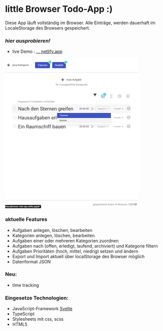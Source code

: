 # little Browser Todo-App :)
Diese App läuft vollständig im Browser.
Alle Einträge, werden dauerhaft im LocaleStorage des Browsers gespeichert.

### *hier ausprobieren!*
* live Demo : [... netlify.app](https://browser-todo-app.netlify.app/)

![screen_2023-02-03.png](public/screen_2023-02-19.png)


### aktuelle Features
* Aufgaben anlegen, löschen, bearbeiten
* Kategorien anlegen, löschen, bearbeiten
* Aufgaben einer oder mehreren Kategorien zuordnen
* Aufgaben nach (offen, erledigt, laufend, archiviert) und Kategorie filtern
* Aufgaben Prioritäten (hoch, mittel, niedrig) setzen und ändern
* Export und Import aktuell über localStorage des Browser möglich
* Datenformat JSON

### Neu: 
* time tracking

### Eingesetze Technologien:
* JavaScript-Framework [Svelte](https://svelte.dev/)
* TypeScript
* Stylesheets mit css, scss
* HTML5

